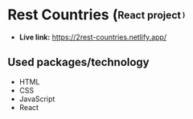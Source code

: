 # Rest Countries (<sub><sup>React project<sup/><sub/> )
* **Live link:** https://2rest-countries.netlify.app/
## Used packages/technology
* HTML
* CSS
* JavaScript
* React
